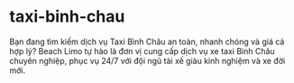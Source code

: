 # taxi-binh-chau
Bạn đang tìm kiếm dịch vụ Taxi Bình Châu an toàn, nhanh chóng và giá cả hợp lý? Beach Limo tự hào là đơn vị cung cấp dịch vụ xe taxi Bình Châu chuyên nghiệp, phục vụ 24/7 với đội ngũ tài xế giàu kinh nghiệm và xe đời mới.
